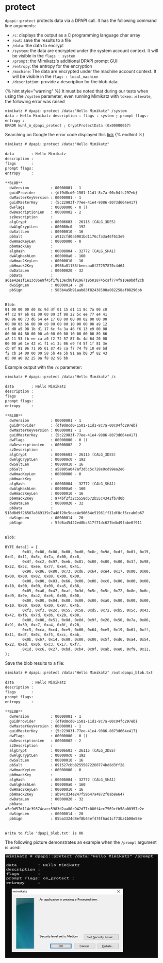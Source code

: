 # protect

`dpapi::protect` protects data via a DPAPI call. It has the following command line arguments:

* `/c`: displays the output as a C programming language char array
* `/out`: save the results to a file
* `/data`: the data to encrypt
* `/system`: the data are encrypted under the system account context. It will be visible in the `flags : system`
* `/prompt`: the Mimikatz's additional DPAPI prompt GUI
* `/entropy`: the entropy for the encryption
* `/machine`: The data are encrypted under the machine account context. It will be visible in the `flags : local_machine`
* `/description`: provide a description for the blob data

{% hint style="warning" %}
It must be noted that during our tests when using the `/system` parameter, even running Mimikatz with `token::elevate`, the following error was raised

```
mimikatz # dpapi::protect /data:"Hello Mimikatz" /system
data : Hello Mimikatz description : flags : system ; prompt flags: entropy :
ERROR kuhl_m_dpapi_protect ; CryptProtectData (0x00000057)
```

Searching on Google the error code displayed this [link](https://social.msdn.microsoft.com/Forums/windows/en-US/bcceaafd-eac2-4133-b291-16daeea1eda0/problem-with-cryptunprotectdata-using-64-bit-win-7?forum=windowssecurity)
{% endhint %}

```
mimikatz # dpapi::protect /data:"Hello Mimikatz"

data        : Hello Mimikatz
description :
flags       :
prompt flags:
entropy     :

**BLOB**
  dwVersion          : 00000001 - 1
  guidProvider       : {df9d8cd0-1501-11d1-8c7a-00c04fc297eb}
  dwMasterKeyVersion : 00000001 - 1
  guidMasterKey      : {5c22983f-77ee-41e4-9086-8073d664e417}
  dwFlags            : 00000000 - 0 ()
  dwDescriptionLen   : 00000002 - 2
  szDescription      :
  algCrypt           : 00006603 - 26115 (CALG_3DES)
  dwAlgCryptLen      : 000000c0 - 192
  dwSaltLen          : 00000010 - 16
  pbSalt             : a912cfd0a5981bd1176cfa3a46f613e9
  dwHmacKeyLen       : 00000000 - 0
  pbHmackKey         :
  algHash            : 00008004 - 32772 (CALG_SHA1)
  dwAlgHashLen       : 000000a0 - 160
  dwHmac2KeyLen      : 00000010 - 16
  pbHmack2Key        : 8966a81153fbeecaa0f27257870c4d64
  dwDataLen          : 00000020 - 32
  pbData             : a61e42e1f1e13c06e9f45f1f813ecb8f91967195018745caf774f910e9bdf2cb
  dwSignLen          : 00000014 - 20
  pbSign             : 585b4a5b91aab83f82438508a082258af88296bb


Blob:
01 00 00 00 d0 8c 9d df 01 15 d1 11 8c 7a 00 c0
4f c2 97 eb 01 00 00 00 3f 98 22 5c ee 77 e4 41
90 86 80 73 d6 64 e4 17 00 00 00 00 02 00 00 00
00 00 03 66 00 00 c0 00 00 00 10 00 00 00 a9 12
cf d0 a5 98 1b d1 17 6c fa 3a 46 f6 13 e9 00 00
00 00 04 80 00 00 a0 00 00 00 10 00 00 00 89 66
a8 11 53 fb ee ca a0 f2 72 57 87 0c 4d 64 20 00
00 00 a6 1e 42 e1 f1 e1 3c 06 e9 f4 5f 1f 81 3e
cb 8f 91 96 71 95 01 87 45 ca f7 74 f9 10 e9 bd
f2 cb 14 00 00 00 58 5b 4a 5b 91 aa b8 3f 82 43
85 08 a0 82 25 8a f8 82 96 bb
```

Example output with the `/c` parameter:

```
mimikatz # dpapi::protect /data:"Hello Mimikatz" /c

data        : Hello Mimikatz
description :
flags       :
prompt flags:
entropy     :

**BLOB**
  dwVersion          : 00000001 - 1
  guidProvider       : {df9d8cd0-1501-11d1-8c7a-00c04fc297eb}
  dwMasterKeyVersion : 00000001 - 1
  guidMasterKey      : {5c22983f-77ee-41e4-9086-8073d664e417}
  dwFlags            : 00000000 - 0 ()
  dwDescriptionLen   : 00000002 - 2
  szDescription      :
  algCrypt           : 00006603 - 26115 (CALG_3DES)
  dwAlgCryptLen      : 000000c0 - 192
  dwSaltLen          : 00000010 - 16
  pbSalt             : a58805a047af3d5c5c728e0cd99ea2e6
  dwHmacKeyLen       : 00000000 - 0
  pbHmackKey         :
  algHash            : 00008004 - 32772 (CALG_SHA1)
  dwAlgHashLen       : 000000a0 - 160
  dwHmac2KeyLen      : 00000010 - 16
  pbHmack2Key        : 974bf2f32c5558d572b55c4342fb7d0b
  dwDataLen          : 00000020 - 32
  pbData             : 518d8d9f26507a869139c7a40f20c5cac4e90664e51961ff11df0cf5ccab0b67
  dwSignLen          : 00000014 - 20
  pbSign             : 5fd6a45422ed0bc317f71dc627bdb49fabe0f911


Blob:

BYTE data[] = {
        0x01, 0x00, 0x00, 0x00, 0xd0, 0x8c, 0x9d, 0xdf, 0x01, 0x15, 0xd1, 0x11, 0x8c, 0x7a, 0x00, 0xc0,
        0x4f, 0xc2, 0x97, 0xeb, 0x01, 0x00, 0x00, 0x00, 0x3f, 0x98, 0x22, 0x5c, 0xee, 0x77, 0xe4, 0x41,
        0x90, 0x86, 0x80, 0x73, 0xd6, 0x64, 0xe4, 0x17, 0x00, 0x00, 0x00, 0x00, 0x02, 0x00, 0x00, 0x00,
        0x00, 0x00, 0x03, 0x66, 0x00, 0x00, 0xc0, 0x00, 0x00, 0x00, 0x10, 0x00, 0x00, 0x00, 0xa5, 0x88,
        0x05, 0xa0, 0x47, 0xaf, 0x3d, 0x5c, 0x5c, 0x72, 0x8e, 0x0c, 0xd9, 0x9e, 0xa2, 0xe6, 0x00, 0x00,
        0x00, 0x00, 0x04, 0x80, 0x00, 0x00, 0xa0, 0x00, 0x00, 0x00, 0x10, 0x00, 0x00, 0x00, 0x97, 0x4b,
        0xf2, 0xf3, 0x2c, 0x55, 0x58, 0xd5, 0x72, 0xb5, 0x5c, 0x43, 0x42, 0xfb, 0x7d, 0x0b, 0x20, 0x00,
        0x00, 0x00, 0x51, 0x8d, 0x8d, 0x9f, 0x26, 0x50, 0x7a, 0x86, 0x91, 0x39, 0xc7, 0xa4, 0x0f, 0x20,
        0xc5, 0xca, 0xc4, 0xe9, 0x06, 0x64, 0xe5, 0x19, 0x61, 0xff, 0x11, 0xdf, 0x0c, 0xf5, 0xcc, 0xab,
        0x0b, 0x67, 0x14, 0x00, 0x00, 0x00, 0x5f, 0xd6, 0xa4, 0x54, 0x22, 0xed, 0x0b, 0xc3, 0x17, 0xf7,
        0x1d, 0xc6, 0x27, 0xbd, 0xb4, 0x9f, 0xab, 0xe0, 0xf9, 0x11,
};
```

Save the blob results to a file:

```
mimikatz # dpapi::protect /data:"Hello Mimikatz" /out:dpapi_blob.txt

data        : Hello Mimikatz
description :
flags       :
prompt flags:
entropy     :

**BLOB**
  dwVersion          : 00000001 - 1
  guidProvider       : {df9d8cd0-1501-11d1-8c7a-00c04fc297eb}
  dwMasterKeyVersion : 00000001 - 1
  guidMasterKey      : {5c22983f-77ee-41e4-9086-8073d664e417}
  dwFlags            : 00000000 - 0 ()
  dwDescriptionLen   : 00000002 - 2
  szDescription      :
  algCrypt           : 00006603 - 26115 (CALG_3DES)
  dwAlgCryptLen      : 000000c0 - 192
  dwSaltLen          : 00000010 - 16
  pbSalt             : 091527cbb82555872260774bd8d3ff28
  dwHmacKeyLen       : 00000000 - 0
  pbHmackKey         :
  algHash            : 00008004 - 32772 (CALG_SHA1)
  dwAlgHashLen       : 000000a0 - 160
  dwHmac2KeyLen      : 00000010 - 16
  pbHmack2Key        : ab94cd34e247f59647a4872f0ab8e647
  dwDataLen          : 00000020 - 32
  pbData             : a5e9d57d114c39374caec5983d2aa80c942d77c080f4ec7569cfb58a00357e2e
  dwSignLen          : 00000014 - 20
  pbSign             : 05ba3324d8ef8b44ef474f6ad1cf73ba1b08e58e


Write to file 'dpapi_blob.txt' is OK
```

The following picture demonstrates an example when the `/prompt` argument is used:

![DPAPI Prompt](../../../.gitbook/assets/prompt.PNG)
